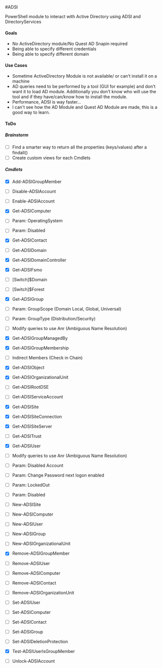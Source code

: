#ADSI

PowerShell module to interact with Active Directory using ADSI and DirectoryServices

#### Goals
 * No ActiveDirectory module/No Quest AD Snapin required
 * Being able to specify different credentials
 * Being able to specify different domain


#### Use Cases

 * Sometime ActiveDirectory Module is not available/ or can't install it on a machine
 * AD queries need to be performed by a tool (GUI for example) and don't want it to load AD module. Additionally you don't know who will use the tool and if they have/can/know how to install the module.
 * Performance, ADSI is way faster...
 * I can't see how the AD Module and Quest AD Module are made, this is a good way to learn.

#### ToDo

##### Brainstorm
- [ ] Find a smarter way to return all the properties (keys/values) after a findall()
- [ ] Create custom views for each Cmdlets

##### Cmdlets
- [x] Add-ADSIGroupMember
- [ ] Disable-ADSIAccount
- [ ] Enable-ADSIAccount
- [x] Get-ADSIComputer
 - [ ] Param: OperatingSystem
 - [ ] Param: Disabled
- [x] Get-ADSIContact
- [ ] Get-ADSIDomain
- [x] Get-ADSIDomainController
- [x] Get-ADSIFsmo
 -  [ ] [Switch]$Domain
 -  [ ] [Switch]$Forest
- [x] Get-ADSIGroup
 -  [ ] Param: GroupScope (Domain Local, Global, Universal)
 -  [ ] Param: GroupType (Distribution/Security)
 -  [ ] Modify queries to use Anr (Ambiguous Name Resolution)
- [x] Get-ADSIGroupManagedBy
- [x] Get-ADSIGroupMembership
 - [ ] Indirect Members (Check in Chain)
- [x] Get-ADSIObject
- [x] Get-ADSIOrganizationalUnit
- [ ] Get-ADSIRootDSE
- [ ] Get-ADSIServiceAccount
- [x] Get-ADSISite
- [x] Get-ADSISiteConnection
- [x] Get-ADSISiteServer
- [ ] Get-ADSITrust
- [x] Get-ADSIUser
 - [ ] Modify queries to use Anr (Ambiguous Name Resolution)
 - [ ] Param: Disabled Account 
 - [ ] Param: Change Password next logon enabled
 - [ ] Param: LockedOut
 - [ ] Param: Disabled
- [ ] New-ADSISite
- [ ] New-ADSIComputer
- [ ] New-ADSIUser
- [ ] New-ADSIGroup
- [ ] New-ADSIOrganizationalUnit
- [x] Remove-ADSIGroupMember
- [ ] Remove-ADSIUser
- [ ] Remove-ADSIComputer
- [ ] Remove-ADSIContact
- [ ] Remove-ADSIOrganizationUnit
- [ ] Set-ADSIUser
- [ ] Set-ADSIComputer
- [ ] Set-ADSIContact
- [ ] Set-ADSIGroup
- [ ] Set-ADSIDeletionProtection
- [x] Test-ADSIUserIsGroupMember
- [ ] Unlock-ADSIAccount

